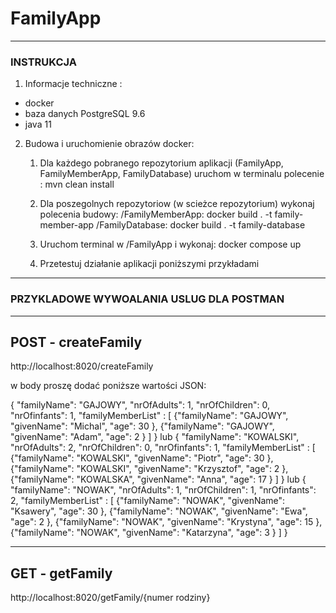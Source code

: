 # FamilyApp
-------------------------------------------------------------------
### INSTRUKCJA ###

1. Informacje techniczne :
- docker
- baza danych PostgreSQL 9.6
- java 11

2. Budowa i uruchomienie obrazów docker:
    1. Dla każdego pobranego repozytorium aplikacji (FamilyApp, FamilyMemberApp, FamilyDatabase) uruchom w terminalu
    polecenie :  mvn clean install

    2. Dla poszegolnych repozytoriow (w scieżce repozytorium) wykonaj polecenia budowy:
    /FamilyMemberApp:
          docker build . -t family-member-app
     /FamilyDatabase:
          docker build . -t family-database
     3. Uruchom terminal w /FamilyApp i wykonaj:
          docker compose up
     4. Przetestuj działanie aplikacji poniższymi przykładami

---------------------------------------------------------------------

### PRZYKLADOWE WYWOALANIA USLUG DLA POSTMAN ####
------------------------------
POST -  createFamily
------------------------------
 http://localhost:8020/createFamily

 w body proszę dodać poniższe wartości JSON:

 {
    "familyName": "GAJOWY",
    "nrOfAdults": 1,
    "nrOfChildren": 0,
    "nrOfinfants": 1,
    "familyMemberList" : [
        {"familyName": "GAJOWY",
        "givenName": "Michal",
        "age": 30
        },
        {"familyName": "GAJOWY",
        "givenName": "Adam",
        "age": 2
        }
    ]
}
 lub
{
    "familyName": "KOWALSKI",
    "nrOfAdults": 2,
    "nrOfChildren": 0,
    "nrOfinfants": 1,
    "familyMemberList" : [
        {"familyName": "KOWALSKI",
        "givenName": "Piotr",
        "age": 30
        },
        {"familyName": "KOWALSKI",
        "givenName": "Krzysztof",
        "age": 2
        },
        {"familyName": "KOWALSKA",
        "givenName": "Anna",
        "age": 17
        }
    ]
}
lub
{
    "familyName": "NOWAK",
    "nrOfAdults": 1,
    "nrOfChildren": 1,
    "nrOfinfants": 2,
    "familyMemberList" : [
        {"familyName": "NOWAK",
        "givenName": "Ksawery",
        "age": 30
        },
        {"familyName": "NOWAK",
        "givenName": "Ewa",
        "age": 2
        },
        {"familyName": "NOWAK",
        "givenName": "Krystyna",
        "age": 15
        },
        {"familyName": "NOWAK",
        "givenName": "Katarzyna",
        "age": 3
        }
    ]
}

-----------------------------------------
GET - getFamily
-----------------------------------------
http://localhost:8020/getFamily/{numer rodziny}